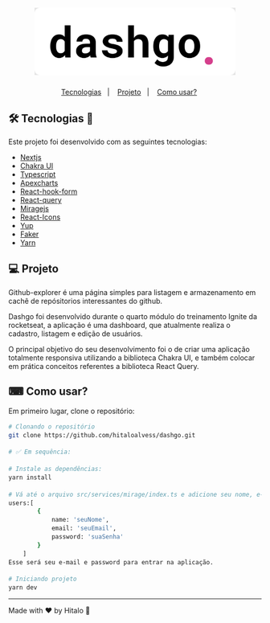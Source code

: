 <h1 align="center">
  <img alt="logo dashgo" title="dashgo" src=".github/logo.svg" width="400px" />
</h1>

<!-- <p align="center">
     <img src=".github/preview.gif" alt="github-explorer demo" />
</p> -->

<p align="center">
  <a href="#-tecnologias">Tecnologias</a>&nbsp;&nbsp;&nbsp;|&nbsp;&nbsp;&nbsp;
  <a href="#-projeto">Projeto</a>&nbsp;&nbsp;&nbsp;|&nbsp;&nbsp;&nbsp;
  <a href="#-como-usar?">Como usar?</a>&nbsp;&nbsp;&nbsp;&nbsp;&nbsp;&nbsp;
</p>

## 🛠 Tecnologias 🚀

Este projeto foi desenvolvido com as seguintes tecnologias:

- <a href="https://pt-br.reactjs.org/">Nextjs</a>
- <a href="https://chakra-ui.com/">Chakra UI</a>
- <a href="https://www.typescriptlang.org/">Typescript</a>
- <a href="https://apexcharts.com/">Apexcharts</a>
- <a href="https://react-hook-form.com/">React-hook-form</a>
- <a href="https://react-query.tanstack.com/">React-query</a>
- <a href="https://miragejs.com/">Miragejs</a>
- <a href="https://react-icons.github.io/react-icons/">React-Icons</a>
- <a href="https://github.com/jquense/yup">Yup</a>
- <a href="https://github.com/marak/Faker.js/">Faker</a>
- <a href="https://yarnpkg.com/">Yarn</a>

## 💻 Projeto

<p>Github-explorer é uma página simples para listagem e armazenamento em cachê de repósitorios interessantes do github.</p>
<p>Dashgo foi desenvolvido durante o quarto módulo do treinamento Ignite da rocketseat, a aplicação é uma dashboard, que atualmente realiza o cadastro, listagem e edição de usuários.</p>
<p>O principal objetivo do seu desenvolvimento foi o de criar uma aplicação totalmente responsiva utilizando a biblioteca Chakra UI, e também colocar em prática conceitos referentes a biblioteca React Query.</p>


## ⌨ Como usar?

Em primeiro lugar, clone o repositório:

```bash
# Clonando o repositório
git clone https://github.com/hitaloalvess/dashgo.git

# ✅ Em sequência:

# Instale as dependências:
yarn install

# Vá até o arquivo src/services/mirage/index.ts e adicione seu nome, e-mail, password dentro de seeds/server.db.loadData:
users:[
        {
            name: 'seuNome',
            email: 'seuEmail',
            password: 'suaSenha'
        }
    ]
Esse será seu e-mail e password para entrar na aplicação.

# Iniciando projeto
yarn dev
```

---
Made with ♥ by Hitalo 🚀